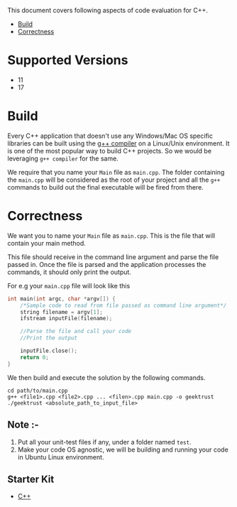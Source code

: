 This document covers following aspects of code evaluation for C++. 

* [Build](#build)
* [Correctness](#correctness)

# Supported Versions

* 11
* 17

# Build

Every C++ application that doesn't use any Windows/Mac OS specific libraries can be built using the [g++ compiler](https://gcc.gnu.org/) on a Linux/Unix environment. It is one of the most popular way to build C++ projects. So we would be leveraging `g++ compiler` for the same. 

We require that you name your `Main` file as `main.cpp`. The folder containing the `main.cpp` will be considered as the root of your project and all the `g++` commands to build out the final executable will be fired from there.

# Correctness

We want you to name your `Main` file as `main.cpp`. This is the file that will contain your main method.

This file should receive in the command line argument and parse the file passed in. Once the file is parsed and the application processes the commands, it should only print the output.

For e.g your `main.cpp` file will look like this

```c++
int main(int argc, char *argv[]) {
    /*Sample code to read from file passed as command line argument*/
    string filename = argv[1];
    ifstream inputFile(filename);

    //Parse the file and call your code
    //Print the output

    inputFile.close();
    return 0;
}
```

We then build and execute the solution by the following commands.

```
cd path/to/main.cpp
g++ <file1>.cpp <file2>.cpp ... <filen>.cpp main.cpp -o geektrust
./geektrust <absolute_path_to_input_file>
```

## Note :-
1. Put all your unit-test files if any, under a folder named `test`.
2. Make your code OS agnostic, we will be building and running your code in Ubuntu Linux environment.

## Starter Kit
* [C++](https://geektrust.s3.ap-southeast-1.amazonaws.com/starter-kit/cpp-none-starter-kit.zip)
